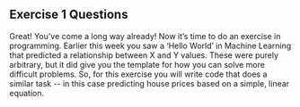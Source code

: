 ## Exercise 1 Questions

Great! You’ve come a long way already! Now it’s time to do an exercise in programming. Earlier this week you saw a ‘Hello World’ in Machine Learning that predicted a relationship between X and Y values. These were purely arbitrary, but it did give you the template for how you can solve more difficult problems. So, for this exercise you will write code that does a similar task -- in this case predicting house prices based on a simple, linear equation.